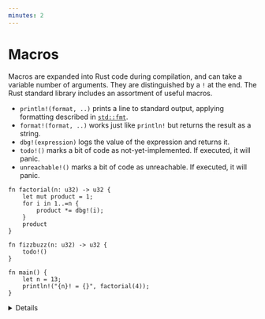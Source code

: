 ```yaml
---
minutes: 2
---
```


# Macros

Macros are expanded into Rust code during compilation, and can take a variable
number of arguments. They are distinguished by a `!` at the end. The Rust
standard library includes an assortment of useful macros.

* `println!(format, ..)` prints a line to standard output, applying formatting described in [`std::fmt`](https://doc.rust-lang.org/std/fmt/index.html).
* `format!(format, ..)` works just like `println!` but returns the result as a string.
* `dbg!(expression)` logs the value of the expression and returns it.
* `todo!()` marks a bit of code as not-yet-implemented. If executed, it will panic.
* `unreachable!()` marks a bit of code as unreachable. If executed, it will panic.

```rust,editable
fn factorial(n: u32) -> u32 {
    let mut product = 1;
    for i in 1..=n {
        product *= dbg!(i);
    }
    product
}

fn fizzbuzz(n: u32) -> u32 {
    todo!()
}

fn main() {
    let n = 13;
    println!("{n}! = {}", factorial(4));
}
```

<details>

The takeaway from this section is that these common conveniences exist, and how
to use them. Why they are defined as macros, and what they expand to, is not
especially critical.

The course does not cover defining macros, but a later section will describe
use of derive macros.

</details>
